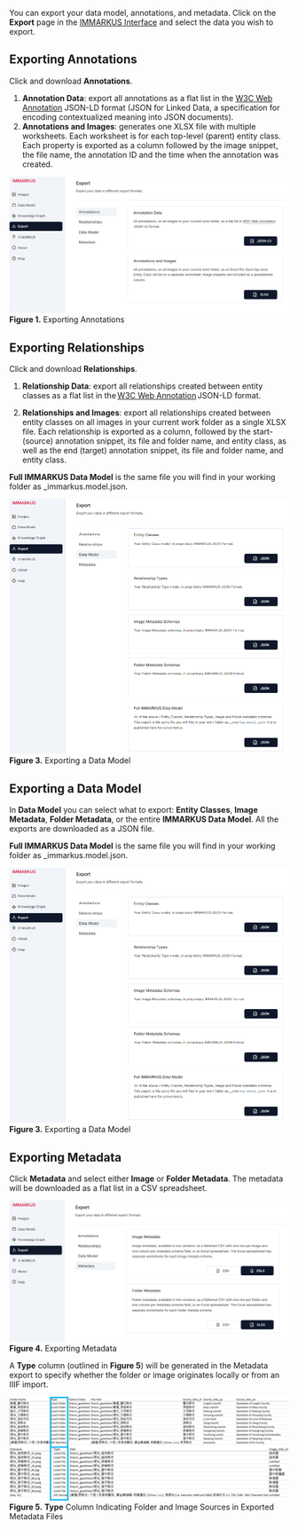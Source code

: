 You can export your data model, annotations, and metadata. Click on the **Export** page in the [IMMARKUS Interface](https://github.com/rsimon/immarkus/wiki/03-The-Interface) and select the data you wish to export.

## Exporting Annotations

Click and download **Annotations**.  
 1. **Annotation Data**: export all annotations as a flat list in the [W3C Web Annotation](https://www.w3.org/TR/annotation-model/) JSON-LD format (JSON for Linked Data, a specification for encoding contextualized meaning into JSON documents).
 2. **Annotations and Images**: generates one XLSX file with multiple worksheets. Each worksheet is for each top-level (parent) entity class. 
Each property is exported as a column followed by the image snippet, the file name, the annotation ID and the time when the annotation was created.


![08-fig1](update-images/08_exporting-data_fig1.png)
**Figure 1.** Exporting Annotations

## Exporting Relationships

Click and download **Relationships**. 

1. **Relationship Data**: export all relationships created between entity classes as a flat list in the [W3C Web Annotation](https://www.w3.org/TR/annotation-model/) JSON-LD format. 

2. **Relationships and Images**: export all relationships created between entity classes on all images in your current work folder as a single XLSX file. Each relationship is exported as a column, followed by the start- (source) annotation snippet, its file and folder name, and entity class, as well as the end (target) annotation snippet, its file and folder name, and entity class.   

**Full IMMARKUS Data Model** is the same file you will find in your working folder as _immarkus.model.json.

![08-fig3](update-images/08_exporting-data_fig3.png)
**Figure 3.** Exporting a Data Model

## Exporting a Data Model

In **Data Model** you can select what to export: **Entity Classes**, **Image Metadata**, **Folder Metadata**, or the entire **IMMARKUS Data Model**. All the exports are downloaded as a JSON file.  

**Full IMMARKUS Data Model** is the same file you will find in your working folder as _immarkus.model.json.

![08-fig3](update-images/08_exporting-data_fig3.png)
**Figure 3.** Exporting a Data Model


## Exporting Metadata

Click **Metadata** and select either **Image** or **Folder Metadata**. The metadata will be downloaded as a flat list in a CSV spreadsheet. 

![08-fig4](update-images/08_exporting-data_fig4.png)
**Figure 4.** Exporting Metadata

A **Type** column (outlined in **Figure 5**) will be generated in the Metadata export to specify whether the folder or image originates locally or from an IIIF import.

![08-fig5](update-images/08_exporting-data_fig5.png)
**Figure 5.** **Type** Column Indicating Folder and Image Sources in Exported Metadata Files